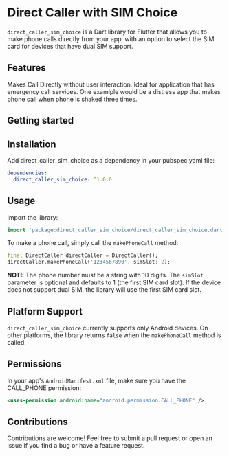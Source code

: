 <!--
This README describes the package. If you publish this package to pub.dev,
this README's contents appear on the landing page for your package.

For information about how to write a good package README, see the guide for
[writing package pages](https://dart.dev/guides/libraries/writing-package-pages).

For general information about developing packages, see the Dart guide for
[creating packages](https://dart.dev/guides/libraries/create-library-packages)
and the Flutter guide for
[developing packages and plugins](https://flutter.dev/developing-packages).
-->

# Direct Caller with SIM Choice

`direct_caller_sim_choice` is a Dart library for Flutter that allows you to make phone calls directly from your app, with an option to select the SIM card for devices that have dual SIM support.
## Features

Makes Call Directly without user interaction. Ideal for application that has emergency call services. One examlple would be a distress app that makes phone call when phone is shaked three times.

## Getting started

## Installation

Add direct_caller_sim_choice as a dependency in your pubspec.yaml file:

```yaml
dependencies:
  direct_caller_sim_choice: ^1.0.0
```
## Usage

Import the library:

```dart
import 'package:direct_caller_sim_choice/direct_caller_sim_choice.dart';
```

To make a phone call, simply call the `makePhoneCall` method:

```dart
final DirectCaller directCaller = DirectCaller();
directCaller.makePhoneCall('1234567890', simSlot: 2);
```

**NOTE** The phone number must be a string with 10 digits. The `simSlot` parameter is optional and defaults to 1 (the first SIM card slot). If the device does not support dual SIM, the library will use the first SIM card slot.

## Platform Support

`direct_caller_sim_choice` currently supports only Android devices. On other platforms, the library returns `false` when the `makePhoneCall` method is called.

## Permissions

In your app's `AndroidManifest.xml` file, make sure you have the CALL_PHONE permission:

```xml
<uses-permission android:name="android.permission.CALL_PHONE" />
```

## Contributions

Contributions are welcome! Feel free to submit a pull request or open an issue if you find a bug or have a feature request.


